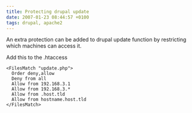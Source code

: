 ```yaml
---
title: Protecting drupal update
date: 2007-01-23 08:44:57 +0100
tags: drupal, apache2
---
```


An extra protection can be added to drupal update function by restricting which machines can access it.

Add this to the .htaccess

    <FilesMatch "update.php">
      Order deny,allow
      Deny from all
      Allow from 192.168.3.1
      Allow from 192.168.3.*
      Allow from .host.tld
      Allow from hostname.host.tld
    </FilesMatch>
